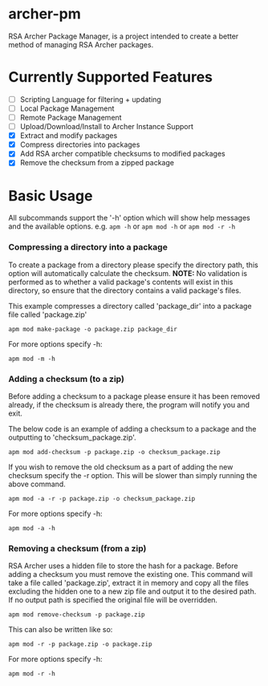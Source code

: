 # archer-pm

RSA Archer Package Manager, is a project intended to create a better method of managing RSA Archer packages.

# Currently Supported Features

- [ ] Scripting Language for filtering + updating
- [ ] Local Package Management
- [ ] Remote Package Management
- [ ] Upload/Download/Install to Archer Instance Support
- [x] Extract and modify packages
- [x] Compress directories into packages
- [x] Add RSA archer compatible checksums to modified packages
- [x] Remove the checksum from a zipped package

# Basic Usage

All subcommands support the '-h' option which will show help messages and the available options. e.g. `apm -h` or `apm mod -h` or `apm mod -r -h`

### Compressing a directory into a package

To create a package from a directory please specify the directory path, this option will automatically calculate the checksum.
<b>NOTE:</b> No validation is performed as to whether a valid package's contents will exist in this directory, so ensure that the directory contains a valid package's files.

This example compresses a directory called 'package_dir' into a package file called 'package.zip'

```
apm mod make-package -o package.zip package_dir
```

For more options specify -h:

```
apm mod -m -h
```

### Adding a checksum (to a zip)

Before adding a checksum to a package please ensure it has been removed already, if the checksum is already there, the program will notify you and exit.

The below code is an example of adding a checksum to a package and the outputting to 'checksum_package.zip'.

```
apm mod add-checksum -p package.zip -o checksum_package.zip
```

If you wish to remove the old checksum as a part of adding the new checksum specify the -r option. This will be slower than simply running the above command.

```
apm mod -a -r -p package.zip -o checksum_package.zip
```

For more options specify -h:

```
apm mod -a -h
```

### Removing a checksum (from a zip)

RSA Archer uses a hidden file to store the hash for a package. Before adding a checksum you must remove the existing one. This command will take a file called 'package.zip', extract it in memory and copy all the files excluding the hidden one to a new zip file and output it to the desired path. If no output path is specified the original file will be overridden.

```
apm mod remove-checksum -p package.zip
```

This can also be written like so:

```
apm mod -r -p package.zip -o package.zip
```

For more options specify -h:

```
apm mod -r -h
```

